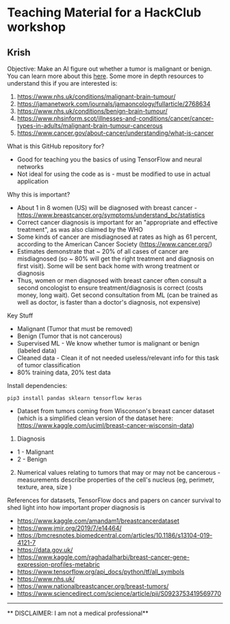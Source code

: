 # Teaching Material for a HackClub workshop 
<h2>Krish </h2>


Objective: Make an AI figure out whether a tumor is malignant or benign. You can learn more about this [here](https://www.cancercenter.com/community/blog/2017/12/whats-the-difference-benign-and-malignant-tumors). Some more in depth resources to understand this if you are interested is:
1. https://www.nhs.uk/conditions/malignant-brain-tumour/
2. https://jamanetwork.com/journals/jamaoncology/fullarticle/2768634
3. https://www.nhs.uk/conditions/benign-brain-tumour/
4. https://www.nhsinform.scot/illnesses-and-conditions/cancer/cancer-types-in-adults/malignant-brain-tumour-cancerous
5. https://www.cancer.gov/about-cancer/understanding/what-is-cancer

What is this GitHub repository for?
- Good for teaching you the basics of using TensorFlow and neural networks
- Not ideal for using the code as is - must be modified to use in actual application

Why this is important?
- About 1 in 8 women (US) will be diagnosed with breast cancer - https://www.breastcancer.org/symptoms/understand_bc/statistics
- Correct cancer diagnosis is important for an "appropriate and effective treatment", as was also claimed by the WHO
- Some kinds of cancer are misdiagnosed at rates as high as 61 percent, according to the American Cancer Society (https://www.cancer.org/)
- Estimates demonstrate that ~ 20% of all cases of cancer are misdiagnosed (so ~ 80% will get the right treatment and diagnosis on first visit). Some will be sent back home with wrong treatment or diagnosis
-  Thus, women or men diagnosed with breast cancer often consult a second oncologist to ensure treatment/diagnosis is correct (costs money, long wait). Get second consultation from ML (can be trained as well as doctor, is faster than a doctor's diagnosis, not expensive)  


Key Stuff
- Malignant (Tumor that must be removed)
- Benign (Tumor that is not cancerous)
- Supervised ML - We know whether tumor is malignant or benign (labeled data)
- Cleaned data - Clean it of not needed useless/relevant info for this task of tumor classification
- 80% training data, 20% test data


Install dependencies:

```
pip3 install pandas sklearn tensorflow keras 
````


- Dataset from tumors coming from Wisconson's breast cancer dataset (which is a simplified clean version of the dataset here: https://www.kaggle.com/uciml/breast-cancer-wisconsin-data)
 1. Diagnosis 
 - 1 - Malignant
 - 2 - Benign
 2. Numerical values relating to tumors that may or may not be cancerous - measurements describe properties of the cell's nucleus (eg, perimetr, texture, area, size )

References for datasets, TensorFlow docs and papers on cancer survival to shed light into how important proper diagnosis is
- https://www.kaggle.com/amandam1/breastcancerdataset
- https://www.jmir.org/2019/7/e14464/
- https://bmcresnotes.biomedcentral.com/articles/10.1186/s13104-019-4121-7
- https://data.gov.uk/
- https://www.kaggle.com/raghadalharbi/breast-cancer-gene-expression-profiles-metabric
- https://www.tensorflow.org/api_docs/python/tf/all_symbols
- https://www.nhs.uk/
- https://www.nationalbreastcancer.org/breast-tumors/
- https://www.sciencedirect.com/science/article/pii/S0923753419569770



________________________________________________________________________________________________________________________________________________________________
**
DISCLAIMER: I am not a medical professional**
